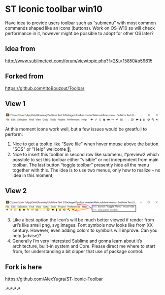 ﻿# ST Iconic toolbar win10

Have idea to provide users toolbar such as “submenu” with most common commands shaped like an icons (buttons). Work on OS-W10 so will check performance in it, however might be possible to adopt for other OS later?

## Idea from
http://www.sublimetext.com/forum/viewtopic.php?f=2&t=15850#p59615

## Forked from
https://github.com/titoBouzout/Toolbar

## View 1 

![](scrns/Iconic1.PNG)

At this moment icons work well, but a few issues would be greatfull to perform:
1.	Nice to get a tooltip like “Save file” when hover mouse above the button. "SOS" or "Help" wellcome ;
2.	Nice to insert this toolbar in second row like submenu, #preview2 which possible to set this toolbar either “visible” or not independent from main toolbar. The last button “toggle toolbar” presently hide all the menu together with this. The idea is to use two menus, only how to realize – no idea in this moment;

## View 2

![](scrns/Iconic2.PNG)


3.	Like a best option the icon’s will be much better viewed if render from url’s like small png, svg images. Font symbols now looks like from XX century. However, even adding colors to symbols will improve. Can you help (advise)?
4.	Generally I’m very interested Sublime and gonna learn about it’s architecture, built-in system and Core. Please direct me where to start from, for understanding a bit dipper that use of package control.

## Fork is here
https://github.com/AlexYugra/ST-iconic-Toolbar

☭☭☭☭
